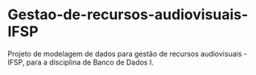 # Gestao-de-recursos-audiovisuais-IFSP
Projeto de modelagem de dados para gestão de recursos audiovisuais - IFSP, para a disciplina de Banco de Dados I.


